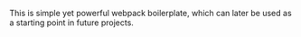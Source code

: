 This is simple yet powerful webpack boilerplate, which can later be used as a starting point in future projects.
